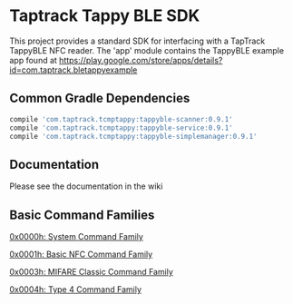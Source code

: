 # Taptrack Tappy BLE SDK
This project provides a standard SDK for interfacing with a TapTrack TappyBLE NFC reader. The 'app' module contains the TappyBLE example app found at 
https://play.google.com/store/apps/details?id=com.taptrack.bletappyexample

## Common Gradle Dependencies
```groovy
compile 'com.taptrack.tcmptappy:tappyble-scanner:0.9.1'
compile 'com.taptrack.tcmptappy:tappyble-service:0.9.1'
compile 'com.taptrack.tcmptappy:tappyble-simplemanager:0.9.1'
```

## Documentation
Please see the documentation in the wiki

## Basic Command Families

[0x0000h: System Command Family](https://github.com/TapTrack/System-Command-Family)

[0x0001h: Basic NFC Command Family](https://github.com/TapTrack/BasicNfc-Command-Family)

[0x0003h: MIFARE Classic Command Family](https://github.com/TapTrack/MifareClassic-Command-Family)

[0x0004h: Type 4 Command Family](https://github.com/TapTrack/Type4-Command-Family)
